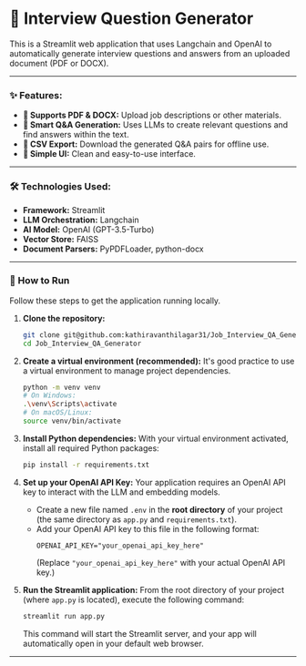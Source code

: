# 🤖 Interview Question Generator
This is a Streamlit web application that uses Langchain and OpenAI to automatically generate interview questions and answers from an uploaded document (PDF or DOCX).

---

### ✨ Features:
* **📄 Supports PDF & DOCX:** Upload job descriptions or other materials.
* **🧠 Smart Q&A Generation:** Uses LLMs to create relevant questions and find answers within the text.
* **💾 CSV Export:** Download the generated Q&A pairs for offline use.
* **🎨 Simple UI:** Clean and easy-to-use interface.

---

### 🛠️ Technologies Used:
* **Framework:** Streamlit
* **LLM Orchestration:** Langchain
* **AI Model:** OpenAI (GPT-3.5-Turbo)
* **Vector Store:** FAISS
* **Document Parsers:** PyPDFLoader, python-docx

---

### 🚀 How to Run
Follow these steps to get the application running locally.

1.  **Clone the repository:**
    ```bash
    git clone git@github.com:kathiravanthilagar31/Job_Interview_QA_Generator.git
    cd Job_Interview_QA_Generator
    ```

2.  **Create a virtual environment (recommended):**
    It's good practice to use a virtual environment to manage project dependencies.
    ```bash
    python -m venv venv
    # On Windows:
    .\venv\Scripts\activate
    # On macOS/Linux:
    source venv/bin/activate
    ```

3.  **Install Python dependencies:**
    With your virtual environment activated, install all required Python packages:
    ```bash
    pip install -r requirements.txt
    ```
    
4.  **Set up your OpenAI API Key:**
    Your application requires an OpenAI API key to interact with the LLM and embedding models.
    * Create a new file named `.env` in the **root directory** of your project (the same directory as `app.py` and `requirements.txt`).
    * Add your OpenAI API key to this file in the following format:
        ```
        OPENAI_API_KEY="your_openai_api_key_here"
        ```
        (Replace `"your_openai_api_key_here"` with your actual OpenAI API key.)

5.  **Run the Streamlit application:**
    From the root directory of your project (where `app.py` is located), execute the following command:
    ```bash
    streamlit run app.py
    ```
    This command will start the Streamlit server, and your app will automatically open in your default web browser.

---

